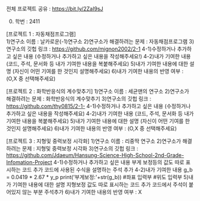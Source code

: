 전체 프로젝트 공유 : https://bit.ly/2ZaI9sJ  
  
0. 학번 : 2411  

[프로젝트 1 : 자동채점프로그램]  
1)연구소 이름 : 날카로운(-1)연구소
2)연구소가 해결하려는 문제 : 자동채점프로그램
3)연구소의 깃헙 링크 : https://github.com/mignon2002/2-1
4-1)수정하거나 추가하고 싶은 내용
(수정하거나 추가하고 싶은 내용을 작성해주세요!)
4-2)내가 기여한 내용
(코드, 주석, 문서화 등 내가 기여한 내용을 복붙해주세요)
5)내가 기여한 내용에 대한 설명
(자신이 어떤 기여를 한 것인지 설명해주세요)
6)내가 기여한 내용의 반영 여부 : (O,X 중 선택해주세요)

[프로젝트 2 : 화학반응식의 계수맞추기]
1)연구소 이름 : 세균맨의 연구소
2)연구소가 해결하려는 문제 : 화학반응식의 계수맞추기
3)연구소의 깃헙 링크 : https://github.com/thy0815/2-1-
4-1)수정하거나 추가하고 싶은 내용
(수정하거나 추가하고 싶은 내용을 작성해주세요)
4-2)내가 기여한 내용
(코드, 주석, 문서화 등 내가 기여한 내용을 복붙해주세요)
5)내가 기여한 내용에 대한 설명
(자신이 어떤 기여를 한 것인지 설명해주세요)
6)내가 기여한 내용의 반영 여부 : (O,X 중 선택해주세요)

[프로젝트 3 : 지형및 중력보정 시각화]
1)연구소 이름 : 리중딱 연구소
2)연구소가 해결하려는 문제 : 지형및 중력보정 시각화
3)연구소의 깃헙 링크 : https://github.com/Jdaeum/Hansung-Science-High-School-2nd-Grade-Infomation-Project
4-1)수정하거나 추가하고 싶은 내용
부게 보정등의 값도 따로 표시하는 코드 추가
코드에 사용된 수식을 설명하는 주석 추가
4-2)내가 기여한 내용
g_b = 0.0419 * 2.67 * y_p
print('부게보정:'+str(g_b))
#좌표 입력부
#위도 입력부
5)내가 기여한 내용에 대한 설명
지형보정 값도 따로 표시하는 코드 추가
코드에서 주석이 붙어있지 않는 부분 주석추가
6)내가 기여한 내용의 반영 여부 : X
